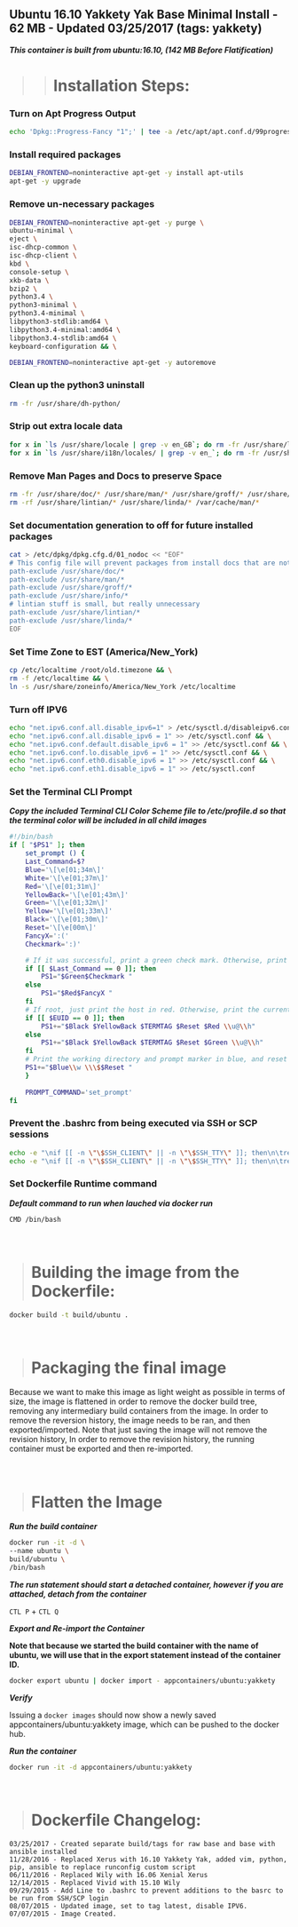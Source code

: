 ## Ubuntu 16.10 Yakkety Yak Base Minimal Install - 62 MB - Updated 03/25/2017 (tags: yakkety)

***This container is built from ubuntu:16.10, (142 MB Before Flatification)***

>># Installation Steps:

### Turn on Apt Progress Output

```bash
echo 'Dpkg::Progress-Fancy "1";' | tee -a /etc/apt/apt.conf.d/99progressbar
```

### Install required packages

```bash
DEBIAN_FRONTEND=noninteractive apt-get -y install apt-utils
apt-get -y upgrade
```

### Remove un-necessary packages

```bash
DEBIAN_FRONTEND=noninteractive apt-get -y purge \
ubuntu-minimal \
eject \
isc-dhcp-common \
isc-dhcp-client \
kbd \
console-setup \
xkb-data \
bzip2 \
python3.4 \
python3-minimal \
python3.4-minimal \
libpython3-stdlib:amd64 \
libpython3.4-minimal:amd64 \
libpython3.4-stdlib:amd64 \
keyboard-configuration && \

DEBIAN_FRONTEND=noninteractive apt-get -y autoremove
```

### Clean up the python3 uninstall

```bash
rm -fr /usr/share/dh-python/
```

### Strip out extra locale data

```bash
for x in `ls /usr/share/locale | grep -v en_GB`; do rm -fr /usr/share/locale/$x; done;
for x in `ls /usr/share/i18n/locales/ | grep -v en_`; do rm -fr /usr/share/i18n/locales/$x; done
```

### Remove Man Pages and Docs to preserve Space

```bash
rm -fr /usr/share/doc/* /usr/share/man/* /usr/share/groff/* /usr/share/info/*
rm -rf /usr/share/lintian/* /usr/share/linda/* /var/cache/man/*
```

### Set documentation generation to off for future installed packages

```bash
cat > /etc/dpkg/dpkg.cfg.d/01_nodoc << "EOF"
# This config file will prevent packages from install docs that are not needed.
path-exclude /usr/share/doc/*
path-exclude /usr/share/man/*
path-exclude /usr/share/groff/*
path-exclude /usr/share/info/*
# lintian stuff is small, but really unnecessary
path-exclude /usr/share/lintian/*
path-exclude /usr/share/linda/*
EOF
```

### Set Time Zone to EST (America/New_York)

```bash
cp /etc/localtime /root/old.timezone && \
rm -f /etc/localtime && \
ln -s /usr/share/zoneinfo/America/New_York /etc/localtime
```

### Turn off IPV6

```bash
echo "net.ipv6.conf.all.disable_ipv6=1" > /etc/sysctl.d/disableipv6.conf && \
echo "net.ipv6.conf.all.disable_ipv6 = 1" >> /etc/sysctl.conf && \
echo "net.ipv6.conf.default.disable_ipv6 = 1" >> /etc/sysctl.conf && \
echo "net.ipv6.conf.lo.disable_ipv6 = 1" >> /etc/sysctl.conf && \
echo "net.ipv6.conf.eth0.disable_ipv6 = 1" >> /etc/sysctl.conf && \
echo "net.ipv6.conf.eth1.disable_ipv6 = 1" >> /etc/sysctl.conf
```

### Set the Terminal CLI Prompt

***Copy the included Terminal CLI Color Scheme file to /etc/profile.d so that the terminal color will be included in all child images***

```bash
#!/bin/bash
if [ "$PS1" ]; then
    set_prompt () {
    Last_Command=$?
    Blue='\[\e[01;34m\]'
    White='\[\e[01;37m\]'
    Red='\[\e[01;31m\]'
    YellowBack='\[\e[01;43m\]'
    Green='\[\e[01;32m\]'
    Yellow='\[\e[01;33m\]'
    Black='\[\e[01;30m\]'
    Reset='\[\e[00m\]'
    FancyX=':('
    Checkmark=':)'

    # If it was successful, print a green check mark. Otherwise, print a red X.
    if [[ $Last_Command == 0 ]]; then
        PS1="$Green$Checkmark "
    else
        PS1="$Red$FancyX "
    fi
    # If root, just print the host in red. Otherwise, print the current user and host in green.
    if [[ $EUID == 0 ]]; then
        PS1+="$Black $YellowBack $TERMTAG $Reset $Red \\u@\\h"
    else
        PS1+="$Black $YellowBack $TERMTAG $Reset $Green \\u@\\h"
    fi
    # Print the working directory and prompt marker in blue, and reset the text color to the default.
    PS1+="$Blue\\w \\\$$Reset "
    }
    
    PROMPT_COMMAND='set_prompt'
fi
```

### Prevent the .bashrc from being executed via SSH or SCP sessions

```bash
echo -e "\nif [[ -n \"\$SSH_CLIENT\" || -n \"\$SSH_TTY\" ]]; then\n\treturn;\nfi\n" >> /root/.bashrc && \
echo -e "\nif [[ -n \"\$SSH_CLIENT\" || -n \"\$SSH_TTY\" ]]; then\n\treturn;\nfi\n" >> /etc/skel/.bashrc
```

### Set Dockerfile Runtime command

***Default command to run when lauched via docker run***

```bash
CMD /bin/bash
```
&nbsp;

># Building the image from the Dockerfile:

```bash
docker build -t build/ubuntu .
```
&nbsp;

># Packaging the final image

Because we want to make this image as light weight as possible in terms of size, the image is flattened in order to remove the docker build tree, removing any intermediary build containers from the image. In order to remove the reversion history, the image needs to be ran, and then exported/imported. Note that just saving the image will not remove the revision history, In order to remove the revision history, the running container must be exported and then re-imported.

&nbsp;

># Flatten the Image

***Run the build container***

```bash
docker run -it -d \
--name ubuntu \
build/ubuntu \
/bin/bash
```

***The run statement should start a detached container, however if you are attached, detach from the container***

`CTL P` + `CTL Q`

***Export and Re-import the Container***

__Note that because we started the build container with the name of ubuntu, we will use that in the export statement instead of the container ID.__

```bash
docker export ubuntu | docker import - appcontainers/ubuntu:yakkety
```

***Verify***

Issuing a `docker images` should now show a newly saved appcontainers/ubuntu:yakkety image, which can be pushed to the docker hub.

***Run the container***

```bash
docker run -it -d appcontainers/ubuntu:yakkety
```

&nbsp;

># Dockerfile Changelog:

    03/25/2017 - Created separate build/tags for raw base and base with ansible installed
    11/28/2016 - Replaced Xerus with 16.10 Yakkety Yak, added vim, python, pip, ansible to replace runconfig custom script
    06/11/2016 - Replaced Wily with 16.06 Xenial Xerus
    12/14/2015 - Replaced Vivid with 15.10 Wily
    09/29/2015 - Add Line to .bashrc to prevent additions to the basrc to be run from SSH/SCP login
    08/07/2015 - Updated image, set to tag latest, disable IPV6.
    07/07/2015 - Image Created.
